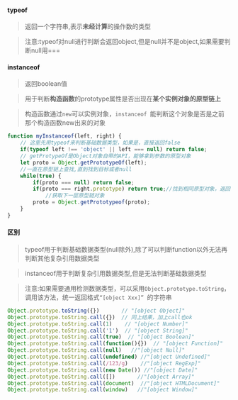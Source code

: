 #### typeof

> 返回一个字符串,表示**未经计算**的操作数的类型

> 注意:typeof对null进行判断会返回object,但是null并不是object,如果需要判断null用===

#### instanceof

> 返回boolean值

> 用于判断**构造函数**的prototype属性是否出现在**某个实例对象的原型链上**

> 构造函数通过`new`可以实例对象，`instanceof `能判断这个对象是否是之前那个构造函数new出来的对象

```js
function myInstanceof(left, right) {
    // 这里先用typeof来判断基础数据类型，如果是，直接返回false
    if(typeof left !== 'object' || left === null) return false;
    // getProtypeOf是Object对象自带的API，能够拿到参数的原型对象
    let proto = Object.getPrototypeOf(left);
  	//一直在原型链上查找,直到找到目标或者null
    while(true) {                  
        if(proto === null) return false;
        if(proto === right.prototype) return true;//找到相同原型对象，返回true
     		//获取下一层原型链对象
        proto = Object.getPrototypeof(proto);
    }
}
```

#### 区别

> typeof用于判断基础数据类型(null除外),除了可以判断function以外无法再判断其他复杂引用数据类型

> instanceof用于判断复杂引用数据类型,但是无法判断基础数据类型



> 注意:如果需要通用检测数据类型，可以采用`Object.prototype.toString`，调用该方法，统一返回格式`“[object Xxx]” `的字符串

```js
Object.prototype.toString({})       // "[object Object]"
Object.prototype.toString.call({})  // 同上结果，加上call也ok
Object.prototype.toString.call(1)    // "[object Number]"
Object.prototype.toString.call('1')  // "[object String]"
Object.prototype.toString.call(true)  // "[object Boolean]"
Object.prototype.toString.call(function(){})  // "[object Function]"
Object.prototype.toString.call(null)   //"[object Null]"
Object.prototype.toString.call(undefined) //"[object Undefined]"
Object.prototype.toString.call(/123/g)    //"[object RegExp]"
Object.prototype.toString.call(new Date()) //"[object Date]"
Object.prototype.toString.call([])       //"[object Array]"
Object.prototype.toString.call(document)  //"[object HTMLDocument]"
Object.prototype.toString.call(window)   //"[object Window]"
```




